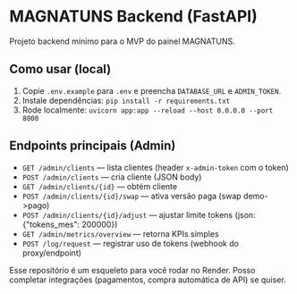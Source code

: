 # MAGNATUNS Backend (FastAPI)

Projeto backend mínimo para o MVP do painel MAGNATUNS.

## Como usar (local)
1. Copie `.env.example` para `.env` e preencha `DATABASE_URL` e `ADMIN_TOKEN`.
2. Instale dependências: `pip install -r requirements.txt`
3. Rode localmente: `uvicorn app:app --reload --host 0.0.0.0 --port 8000`

## Endpoints principais (Admin)
- `GET /admin/clients` — lista clientes (header `x-admin-token` com o token)
- `POST /admin/clients` — cria cliente (JSON body)
- `GET /admin/clients/{id}` — obtém cliente
- `POST /admin/clients/{id}/swap` — ativa versão paga (swap demo->pago)
- `POST /admin/clients/{id}/adjust` — ajustar limite tokens (json: {"tokens_mes": 200000})
- `GET /admin/metrics/overview` — retorna KPIs simples
- `POST /log/request` — registrar uso de tokens (webhook do proxy/endpoint)

Esse repositório é um esqueleto para você rodar no Render. Posso completar integrações (pagamentos, compra automática de API) se quiser.
